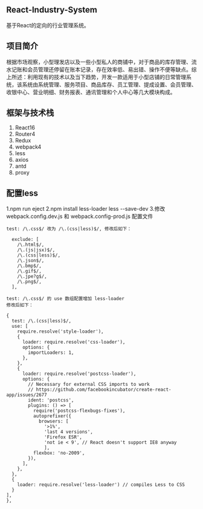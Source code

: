 ## React-Industry-System ##

  基于React的定向的行业管理系统。

## 项目简介

根据市场观察，小型理发店以及一些小型私人的商铺中，对于商品的库存管理、流水记账和会员管理还停留在账本记录，存在效率低、易出错、操作不便等缺点。综上所述：利用现有的技术以及当下趋势，开发一款适用于小型店铺的日常管理系统，该系统由系统管理、服务项目、商品库存、员工管理、提成设置、会员管理、收银中心、营业明细、财务报表、通讯管理和个人中心等几大模块构成。

## 框架与技术栈 ##

1. React16
2. Router4
3. Redux 
4. webpack4 
5. less
6. axios
7. antd
8. proxy


## 配置less ##

1.npm run eject
2.npm install less-loader less --save-dev
3.修改 webpack.config.dev.js 和 webpack.config-prod.js 配置文件
  ```
  test: /\.css$/ 改为 /\.(css|less)$/, 修改后如下：

    exclude: [
      /\.html$/,
      /\.(js|jsx)$/,
      /\.(css|less)$/,
      /\.json$/,
      /\.bmp$/,
      /\.gif$/,
      /\.jpe?g$/,
      /\.png$/,
    ],
    
  test: /\.css$/ 的 use 数组配置增加 less-loader
  修改后如下：

  {
    test: /\.(css|less)$/,
    use: [
      require.resolve('style-loader'),
      {
        loader: require.resolve('css-loader'),
        options: {
          importLoaders: 1,
        },
      },
      {
        loader: require.resolve('postcss-loader'),
        options: {
          // Necessary for external CSS imports to work
          // https://github.com/facebookincubator/create-react-app/issues/2677
          ident: 'postcss',
          plugins: () => [
            require('postcss-flexbugs-fixes'),
            autoprefixer({
              browsers: [
                '>1%',
                'last 4 versions',
                'Firefox ESR',
                'not ie < 9', // React doesn't support IE8 anyway
                ],
            flexbox: 'no-2009',
          }),
        ],
      },
    },
    {
      loader: require.resolve('less-loader') // compiles Less to CSS
    }
  ],
},
  ```
